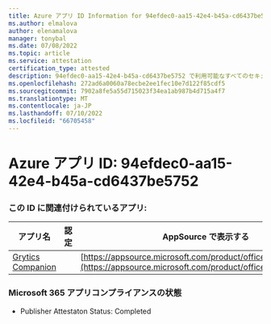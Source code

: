 ```yaml
---
title: Azure アプリ ID Information for 94efdec0-aa15-42e4-b45a-cd6437be5752
ms.author: elmalova
author: elenamalova
manager: tonybal
ms.date: 07/08/2022
ms.topic: article
ms.service: attestation
certification_type: attested
description: 94efdec0-aa15-42e4-b45a-cd6437be5752 で利用可能なすべてのセキュリティとコンプライアンス情報。
ms.openlocfilehash: 272ad6a0060a78ecbe2ee1fec10e7d122f85cdf5
ms.sourcegitcommit: 7902a8fe5a55d715023f34ea1ab987b4d715a4f7
ms.translationtype: MT
ms.contentlocale: ja-JP
ms.lasthandoff: 07/10/2022
ms.locfileid: "66705458"
---
```

# <a name="azure-app-id-94efdec0-aa15-42e4-b45a-cd6437be5752"></a>Azure アプリ ID: 94efdec0-aa15-42e4-b45a-cd6437be5752


### <a name="apps-associated-with-this-id"></a>この ID に関連付けられているアプリ:
| **アプリ名** | **認定** | **AppSource で表示する** |
|--------------|---------------|-----------------------|
| [Grytics Companion](../forward/WA200004217.md) |  | [https://appsource.microsoft.com/product/office/WA200004217](https://appsource.microsoft.com/product/office/WA200004217) |

### <a name="microsoft-365-app-compliance-status"></a>Microsoft 365 アプリコンプライアンスの状態
- Publisher Attestaton Status: Completed
